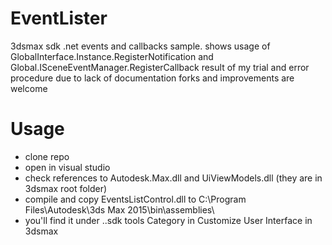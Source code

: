 EventLister
===========

3dsmax sdk .net events and callbacks sample.
shows usage of GlobalInterface.Instance.RegisterNotification and Global.ISceneEventManager.RegisterCallback
result of my trial and error procedure due to lack of documentation
forks and improvements are welcome


Usage
=====

- clone repo
- open in visual studio 
- check references to Autodesk.Max.dll and UiViewModels.dll (they are in 3dsmax root folder)
- compile and copy EventsListControl.dll to C:\Program Files\Autodesk\3ds Max 2015\bin\assemblies\
- you'll find it under ..sdk tools Category in Customize User Interface in 3dsmax
